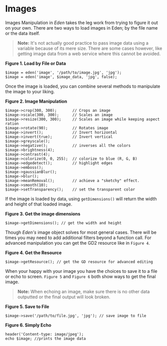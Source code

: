 # Images

Images Manipulation in *Eden* takes the leg work from trying to figure it out on your own. There are two ways to load images in Eden; by the file name or the data itself.

> **Note:** It's not actually good practice to pass image data using a variable because of its mere size. There are some cases however, like getting image data from a web service where this cannot be avoided.

**Figure 1. Load by File or Data**

	$image = eden('image', '/path/to/image.jpg', 'jpg');
	$image = eden('image', $image_data, 'jpg', false);

Once the image is loaded, you can combine several methods to manipulate the image to your liking.

**Figure 2. Image Manipulation**

	$image->crop(300, 300);       // Crops an image
	$image->scale(300, 300);      // Scales an image
	$image->resize(300, 300);     // Scales an image while keeping aspect ration
	$image->rotate(90);           // Rotates image
	$image->invert();             // Invert horizontal
	$image->invert(true);         // Invert vertical
	$image->greyscale();                 
	$image->negative();           // inverses all the colors
	$image->brightness(4);                   
	$image->contrast(4);                 
	$image->colorize(0, 0, 255);  // colorize to blue (R, G, B)
	$image->edgedetect();         // highlight edges
	$image->emboss();                        
	$image->gaussianBlur();
	$image->blur();
	$image->meanRemoval();        // achieve a "sketchy" effect.
	$image->smooth(10);
	$image->setTransparency();    // set the transparent color

If the image is loaded by data, using `getDimensions()` will return the width and height of that loaded image. 

**Figure 3. Get the image dimensions**

	$image->getDimensions(); // get the width and height

Though *Eden's* image object solves for most general cases. There will be times you may need to add additional filters beyond a function call. For advanced manipulation you can get the GD2 resource like in `Figure 4`.

**Figure 4. Get the Resource**

	$image->getResource(); // get the GD resource for advanced editing

When your happy with your image you have the choices to save it to a file or echo to screen. `Figure 5` and `Figure 6` both show ways to get the final image. 

> **Note:** When echoing an image, make sure there is no other data outputted or the final output will look broken.

**Figure 5. Save to File**

	$image->save('/path/to/file.jpg', 'jpg'); // save image to file

**Figure 6. Simply Echo**

	header('Content-type: image/jpeg');
	echo $image; //prints the image data
